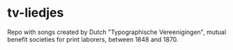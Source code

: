 # tv-liedjes

Repo with songs created by Dutch "Typographische Vereenigingen", mutual benefit societies for print laborers, between 1848 and 1870.
